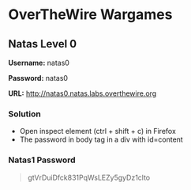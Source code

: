 # OverTheWire Wargames

## Natas Level 0 

**Username:** natas0

**Password:** natas0

**URL:**      http://natas0.natas.labs.overthewire.org

### Solution
* Open inspect element (ctrl + shift + c) in Firefox
* The password in body tag in a div with id=content

### Natas1 Password
> gtVrDuiDfck831PqWsLEZy5gyDz1clto

